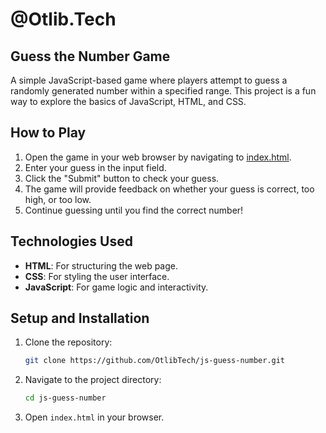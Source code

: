 # @Otlib.Tech
## Guess the Number Game

A simple JavaScript-based game where players attempt to guess a randomly generated number within a specified range. This project is a fun way to explore the basics of JavaScript, HTML, and CSS.

## How to Play

1. Open the game in your web browser by navigating to [index.html](index.html).
2. Enter your guess in the input field.
3. Click the "Submit" button to check your guess.
4. The game will provide feedback on whether your guess is correct, too high, or too low.
5. Continue guessing until you find the correct number!

## Technologies Used

- **HTML**: For structuring the web page.
- **CSS**: For styling the user interface.
- **JavaScript**: For game logic and interactivity.

## Setup and Installation

1. Clone the repository:
   ```bash
   git clone https://github.com/OtlibTech/js-guess-number.git
   ```
2. Navigate to the project directory:
   ```bash
   cd js-guess-number
   ```
3. Open `index.html` in your browser.
